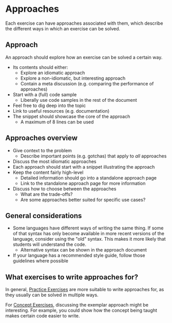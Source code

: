 # Approaches

Each exercise can have approaches associated with them, which describe the different ways in which an exercise can be solved.

## Approach

An approach should explore how an exercise can be solved a certain way.

- Its contents should either:
  - Explore an idiomatic approach
  - Explore a non-idiomatic, but interesting approach
  - Contain a meta discussion (e.g. comparing the performance of approaches)
- Start with a (full) code sample
  - Liberally use code samples in the rest of the document
- Feel free to dig deep into the topic
- Link to useful resources (e.g. documentation)
- The snippet should showcase the core of the approach
  - A maximum of 8 lines can be used

## Approaches overview

- Give context to the problem
  - Describe important points (e.g. gotchas) that apply to _all_ approaches
- Discuss the most idiomatic approaches
- Each approach should start with a snippet illustrating the approach
- Keep the content fairly high-level
  - Detailed information should go into a standalone approach page
  - Link to the standalone approach page for more information
- Discuss how to choose between the approaches
  - What are the trade-offs?
  - Are some approaches better suited for specific use cases?

## General considerations

- Some languages have different ways of writing the same thing. If some of that syntax has only become available in more recent versions of the language, consider using the "old" syntax. This makes it more likely that students will understand the code.
  - Alternative syntax can be shown in the approach document
- If your language has a recommended style guide, follow those guidelines where possible

## What exercises to write approaches for?

In general, [Practice Exercises](/docs/building/tracks/practice-exercises) are more suitable to write approaches for, as they usually can be solved in multiple ways.

For [Concept Exercises](/docs/building/tracks/concept-exercises), discussing the exemplar approach might be interesting. For example, you could show how the concept being taught makes certain code easier to write.
